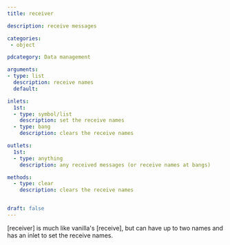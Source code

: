 ```yaml
---
title: receiver

description: receive messages

categories:
 - object

pdcategory: Data management

arguments:
- type: list
  description: receive names
  default:

inlets:
  1st:
  - type: symbol/list
    description: set the receive names
  - type: bang
    description: clears the receive names

outlets:
  1st:
  - type: anything
    description: any received messages (or receive names at bangs)

methods:
  - type: clear
    description: clears the receive names


draft: false
---
```


[receiver] is much like vanilla's [receive], but can have up to two names and has an inlet to set the receive names.